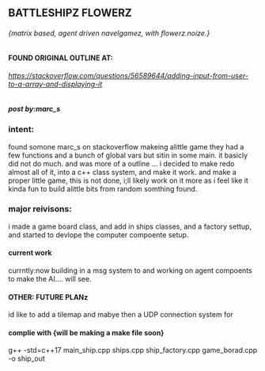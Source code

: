 
## BATTLESHIPZ FLOWERZ
###### {matrix based, agent driven navelgamez, with flowerz.noize.}


#### FOUND ORIGINAL OUTLINE AT:
###### https://stackoverflow.com/questions/56589644/adding-input-from-user-to-a-array-and-displaying-it
##### post by:marc_s


### intent:
found somone marc_s on stackoverflow makeing alittle game they had a few functions and a bunch of global vars but sitin in some main. it basicly did not do much. and was  more of a outline  ... i decided to make redo almost all of it, into a c++ class system, and  make it work.
and make a proper little game, this is not done, i;ll likely work on it more as i feel like it kinda fun to build alittle bits from random somthing found. 

### major reivisons:
i made a game board class, and add in ships classes, and a factory settup, and started to devlope the computer compoente setup.

#### current work
currntly:now building in a msg system to and working on agent compoents to make the AI.... will see. 

#### OTHER: FUTURE PLANz
id like to add a tilemap and mabye then a UDP connection system for 

#### complie with {will be making a make file soon}
 g++ -std=c++17 main_ship.cpp ships.cpp ship_factory.cpp game_borad.cpp  -o ship_out

